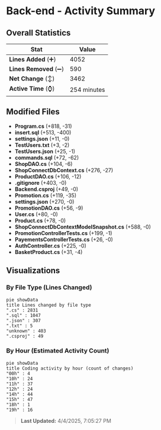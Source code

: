 # Back-end - Activity Summary 

## Overall Statistics

| Stat                   | Value                                                             |
| ---------------------- | ----------------------------------------------------------------- |
| **Lines Added** (➕)   | 4052                                          |
| **Lines Removed** (➖) | 590                                        |
| **Net Change** (↕)    | 3462                |
| **Active Time** (⌚)   | 254 minutes |


## Modified Files
- **Program.cs** (+818, -31)
- **insert.sql** (+513, -400)
- **settings.json** (+11, -0)
- **TestUsers.txt** (+3, -2)
- **TestUsers.json** (+25, -1)
- **commands.sql** (+72, -62)
- **ShopDAO.cs** (+104, -6)
- **ShopConnectDbContext.cs** (+276, -27)
- **ProductDAO.cs** (+106, -12)
- **.gitignore** (+403, -0)
- **Backend.csproj** (+49, -0)
- **Promotion.cs** (+119, -35)
- **settings.json** (+270, -0)
- **PromotionDAO.cs** (+56, -9)
- **User.cs** (+80, -0)
- **Product.cs** (+78, -0)
- **ShopConnectDbContextModelSnapshot.cs** (+588, -0)
- **PromotionControllerTests.cs** (+199, -1)
- **PayementsControllerTests.cs** (+26, -0)
- **AuthController.cs** (+225, -0)
- **BasketProduct.cs** (+31, -4)

## Visualizations

### By File Type (Lines Changed)

```mermaid
pie showData
title Lines changed by file type
".cs" : 2831
".sql" : 1047
".json" : 307
".txt" : 5
"unknown" : 403
".csproj" : 49
```

### By Hour (Estimated Activity Count)

```mermaid
pie showData
title Coding activity by hour (count of changes)
"00h" : 4
"10h" : 24
"11h" : 37
"12h" : 24
"14h" : 44
"15h" : 47
"18h" : 1
"19h" : 16
```


> **Last Updated:** 4/4/2025, 7:05:27 PM